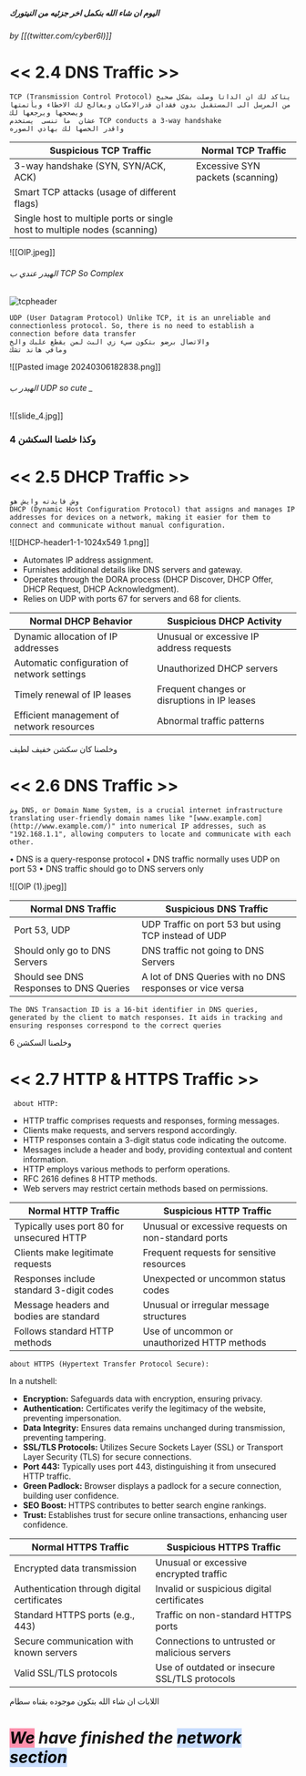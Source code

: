
##### اليوم ان شاء الله بنكمل اخر جزئيه من النيتورك
###### by [[(twitter.com/cyber6l)]]

# << 2.4 DNS Traffic >>

	TCP (Transmission Control Protocol) يتاكد لك ان الداتا وصلت بشكل صحيح من المرسل الى المستقبل بدون فقدان قدرالامكان ويعالج لك الاخطاء ويأتمتها ويصححها ويرجعها لك 
	عشان  ما تنسى  يستخدم TCP conducts a 3-way handshake 
	واقدر الخصها لك بهاذي الصوره
	
| Suspicious TCP Traffic                                                    | Normal TCP Traffic               |
| ------------------------------------------------------------------------- | -------------------------------- |
| 3-way handshake (SYN, SYN/ACK, ACK)                                       | Excessive SYN packets (scanning) |
| Smart TCP attacks (usage of different flags)                              |                                  |
| Single host to multiple ports or single host to multiple nodes (scanning) |                                  |

![[OIP.jpeg]]

###### الهيدر عندي ب TCP So Complex

![tcpheader](https://github.com/cyber6l/eCTHP/assets/131306259/35110b9a-9c1e-4feb-81de-44293bbc087d)




	UDP (User Datagram Protocol) Unlike TCP, it is an unreliable and connectionless protocol. So, there is no need to establish a connection before data transfer
	والاتصال برضو بتكون سيء زي البث لمن يقطع عليك والخ 
	ومافي هاند تشك

![[Pasted image 20240306182838.png]]

###### الهيدر ب UDP so cute *_*

![[slide_4.jpg]]

### وكذا خلصنا السكشن 4

# << 2.5 DHCP Traffic >>

	وش فايدته وايش هو 
	DHCP (Dynamic Host Configuration Protocol) that assigns and manages IP addresses for devices on a network, making it easier for them to connect and communicate without manual configuration.

![[DHCP-header1-1-1024x549 1.png]]


- Automates IP address assignment.
- Furnishes additional details like DNS servers and gateway.
- Operates through the DORA process (DHCP Discover, DHCP Offer, DHCP Request, DHCP Acknowledgment).
- Relies on UDP with ports 67 for servers and 68 for clients.

| Normal DHCP Behavior                        | Suspicious DHCP Activity                     |
| ------------------------------------------- | -------------------------------------------- |
| Dynamic allocation of IP addresses          | Unusual or excessive IP address requests     |
| Automatic configuration of network settings | Unauthorized DHCP servers                    |
| Timely renewal of IP leases                 | Frequent changes or disruptions in IP leases |
| Efficient management of network resources   | Abnormal traffic patterns                    |

وخلصنا كان سكشن خفيف لطيف 

# << 2.6 DNS Traffic >>

	وش DNS, or Domain Name System, is a crucial internet infrastructure translating user-friendly domain names like "[www.example.com] (http://www.example.com/)" into numerical IP addresses, such as "192.168.1.1", allowing computers to locate and communicate with each other. 
• DNS is a query-response protocol
• DNS traffic normally uses UDP on port 53
• DNS traffic should go to DNS servers only

![[OIP (1).jpeg]]

|Normal DNS Traffic|Suspicious DNS Traffic|
|---|---|
|Port 53, UDP|UDP Traffic on port 53 but using TCP instead of UDP|
|Should only go to DNS Servers|DNS traffic not going to DNS Servers|
|Should see DNS Responses to DNS Queries|A lot of DNS Queries with no DNS responses or vice versa|

	The DNS Transaction ID is a 16-bit identifier in DNS queries, generated by the client to match responses. It aids in tracking and ensuring responses correspond to the correct queries

وخلصنا السكشن 6

# << 2.7 HTTP & HTTPS Traffic >>

	 about HTTP:
- HTTP traffic comprises requests and responses, forming messages.
- Clients make requests, and servers respond accordingly.
- HTTP responses contain a 3-digit status code indicating the outcome.
- Messages include a header and body, providing contextual and content information.
- HTTP employs various methods to perform operations.
- RFC 2616 defines 8 HTTP methods.
- Web servers may restrict certain methods based on permissions.

|Normal HTTP Traffic|Suspicious HTTP Traffic|
|---|---|
|Typically uses port 80 for unsecured HTTP|Unusual or excessive requests on non-standard ports|
|Clients make legitimate requests|Frequent requests for sensitive resources|
|Responses include standard 3-digit codes|Unexpected or uncommon status codes|
|Message headers and bodies are standard|Unusual or irregular message structures|
|Follows standard HTTP methods|Use of uncommon or unauthorized HTTP methods|

	about HTTPS (Hypertext Transfer Protocol Secure):
In a nutshell:
-  **Encryption:** Safeguards data with encryption, ensuring privacy.
-  **Authentication:** Certificates verify the legitimacy of the website, preventing impersonation.
-  **Data Integrity:** Ensures data remains unchanged during transmission, preventing tampering.
-  **SSL/TLS Protocols:** Utilizes Secure Sockets Layer (SSL) or Transport Layer Security (TLS) for secure connections.
-  **Port 443:** Typically uses port 443, distinguishing it from unsecured HTTP traffic.
-  **Green Padlock:** Browser displays a padlock for a secure connection, building user confidence.
- **SEO Boost:** HTTPS contributes to better search engine rankings.
- **Trust:** Establishes trust for secure online transactions, enhancing user confidence.

| Normal HTTPS Traffic                        | Suspicious HTTPS Traffic                      |
| ------------------------------------------- | --------------------------------------------- |
| Encrypted data transmission                 | Unusual or excessive encrypted traffic        |
| Authentication through digital certificates | Invalid or suspicious digital certificates    |
| Standard HTTPS ports (e.g., 443)            | Traffic on non-standard HTTPS ports           |
| Secure communication with known servers     | Connections to untrusted or malicious servers |
| Valid SSL/TLS protocols                     | Use of outdated or insecure SSL/TLS protocols |

اللابات ان شاء الله بتكون موجوده بقناه سطام

# *<mark style="background: #FF5582A6;">We</mark> have finished the <mark style="background: #ADCCFFA6;">network section</mark>*



